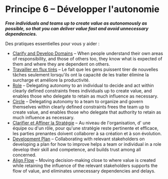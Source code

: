 [:menu-title]: # "Enable Autonomy"

# Principe 6 – Développer l'autonomie

**_Free individuals and teams up to create value as autonomously as possible, so that you can deliver value fast and avoid unnecessary dependencies._**

Des pratiques essentielles pour vous y aider :

- [Clarify and Develop Domains](section:clarify-and-develop-domains) – When people understand their own areas of responsibility, and those of others too, they know what is expected of them and where they are dependent on others.
- [Travailler en flux tirés](section:pull-system-for-work) – Le fait que les gens puissent tirer de nouvelles tâches seulement lorsqu'ils ont la capacité de les traiter élimine la surcharge et améliore la productivité.
- [Role](section:role) – Delegating autonomy to an individual to decide and act within clearly defined constraints frees individuals up to create value, and enables those who delegate to retain as much influence as necessary.
- [Circle](section:circle) – Delegating autonomy to a team to organize and govern themselves within clearly defined constraints frees the team up to create value, and enables those who delegate that authority to retain as much influence as necessary.
- [Clarifier et Affiner la Stratégie](section-clarify-and-develop-strategy) –  Au niveau de l'organisation, d' une équipe ou d'un rôle, pour qu'une stratégie reste pertinente et efficace, les parties prenantes doivent collaborer à sa création et à son évolution.
- [Development Plan](section:development-plan) – Collaborating with relevant stakeholders on developing a plan for how to improve helps a team or individual in a role develop their skill and competence, and builds trust among all concerned.
- [Align Flow](section:align-flow) – Moving decision-making close to where value is created while retaining the influence of the relevant stakeholders supports the flow of value, and eliminates unnecessary dependencies and delays.
